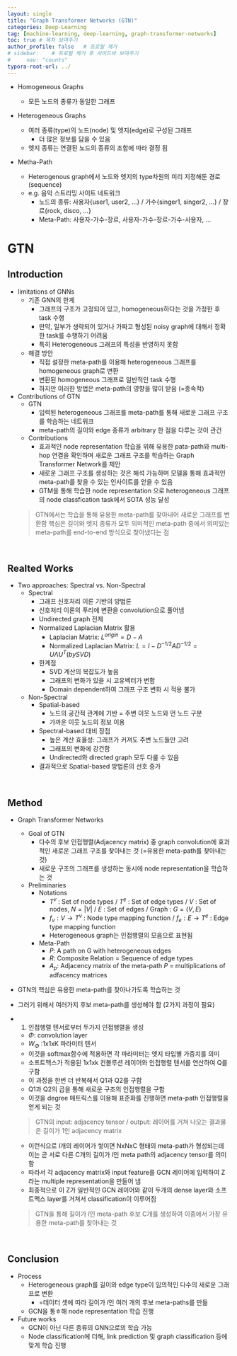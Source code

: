 ```yaml
---
layout: single
title: "Graph Transformer Networks (GTN)"
categories: Deep-Learning
tag: [machine-learning, deep-learning, graph-transformer-networks]
toc: true # 목차 보여주기
author_profile: false   # 프로필 제거
# sidebar:    # 프로필 제거 후 사이드바 보여주기
#     nav: "counts"
typora-root-url: ../
---
```


- Homogeneous Graphs
  - 모든 노드의 종류가 동일한 그래프

- Heterogeneous Graphs
  - 여러 종류(type)의 노드(node) 및 엣지(edge)로 구성된 그래프
    - 더 많은 정보를 담을 수 있음
  - 엣지 종류는 연결된 노드의 종류의 조합에 따라 결정 됨
- Metha-Path
  - Heterogenous graph에서 노드와 엣지의 type차원의 미리 지정해둔 경로(sequence)
  - e.g. 음악 스트리밍 사이트 네트워크
    - 노드의 종류: 사용자{user1, user2, ...} / 가수{singer1, singer2, ...} / 장르{rock, disco, ...}
    - Meta-Path: 사용자-가수-장르, 사용자-가수-장르-가수-사용자, ...

# GTN
## Introduction
- limitations of GNNs
  - 기존 GNN의 한계
    - 그래프의 구조가 고정되어 있고, homogeneous하다는 것을 가정한 후 task 수행
    - 만약, 일부가 생략되어 있거나 가짜고 형성된 noisy graph에 대해서 정확한 task를 수행하기 어려움
    - 특히 Heterogeneous 그래프의 특성을 반영하지 못함
  - 해결 방안
    - 직접 설정한 meta-path를 이용해 heterogeneous 그래프를 homogeneous graph로 변환
    - 변환된 homogeneous 그래프로 일반적인 task 수행
    - 하지만 이러한 방법은 meta-path의 영향을 많이 받음 (=종속적)
- Contributions of GTN
  - GTN
    - 입력된 heterogeneous 그래프를 meta-path를 통해 새로운 그래프 구조를 학습하는 네트워크
    - meta-path의 길이와 edge 종류가 arbitrary 한 점을 다루는 것이 관건
  - Contributions
    - 효과적인 node representation 학습을 위해 유용한 pata-path와 multi-hop 연결을 확인하며 새로운 그래프 구조를 학습하는 Graph Transformer Network를 제안
    - 새로운 그래프 구조를 생성하는 것은 해석 가능하며 모델을 통해 효과적인 meta-path를 찾을 수 있는 인사이트를 얻을 수 있음
    - GTM을 통해 학습한 node representation 으로 heterogeneous 그래프의 node classfication task에서 SOTA 성능 달성
  > GTN에서는 학습을 통해 유용한 meta-path를 찾아내어 새로운 그래프를 변환함
  > 핵심은 길이와 엣지 종류가 모두 의미적인 meta-path 중에서 의미있는 meta-path를 end-to-end 방식으로 찾아냈다는 점

<br>

## Realted Works
- Two approaches: Spectral vs. Non-Spectral
  - Spectral
    - 그래프 신호처리 이론 기반의 방법론
    - 신호처리 이론의 푸리에 변환을 convolution으로 풀어냄
    - Undirected graph 전제
    - Normalized Laplacian Matrix 활용
      - Laplacian Matrix: $L^{origin} = D - A$
      - Normalized Laplacian Matrix: $L = I - D^{-1/2}AD^{-1/2} = U \Lambda U^{T} (by SVD)$
    - 한계점
      - SVD 계산의 복잡도가 높음
      - 그래프의 변화가 있을 시 고유벡터가 변함
      - Domain dependent하여 그래프 구조 변화 시 적용 불가
  - Non-Spectral
    - Spatial-based
      - 노드의 공간적 관계에 기반 = 주변 이웃 노드와 먼 노드 구분
      - 가까운 이웃 노드의 정보 이용
    - Spectral-based 대비 장점
      - 높은 계산 효율성: 그래프가 커져도 주변 노드들만 고려
      - 그래프의 변화에 강건함
      - Undirected와 directed graph 모두 다룰 수 있음
    - 결과적으로 Spatial-based 방법론의 선호 증가

<br>

## Method
- Graph Transformer Networks
  - Goal of GTN
    - 다수의 후보 인접행렬(Adjacency matrix) 중 graph convolution에 효과적인 새로운 그래프 구조를 찾아내는 것 (=유용한 meta-path를 찾아내는 것)
    - 새로운 구조의 그래프를 생성하는 동시에 node representation을 학습하는 것
  - Preliminaries
    - Notations
      - $T^{v}$ : Set of node types / $T^{e}$ : Set of edge types / $V$ : Set of nodes, $N = |V|$ / $E$ : Set of edges / Graph : $G=(V,E)$
      - $f_{v}:V \rightarrow T^{v}$ : Node type mapping function / $f_{e}:E \rightarrow T^{e}$ : Edge type mapping function
      - Heterogeneous graph는 인접행렬의 모음으로 표현됨
    - Meta-Path
      - $P$: A path on G with heterogeneous edges
      - $R$: Composite Relation = Sequence of edge types
      - $A_{p}$: Adjacency matrix of the meta-path $P$ = multiplications of adfacency matrices


- GTN의 핵심은 유용한 meta-path를 찾아나가도록 학습하는 것
- 그러기 위해서 여러가지 후보 meta-path를 생성해야 함 (2가지 과정이 필요)
- 1. 인접행렬 텐서로부터 두가지 인접행렬을 생성
  - $\Phi$: convolution layer
  - $W_{\Phi}$ :1x1xK 파라미터 텐서
  - 이것을 softmax함수에 적용하면 각 파라미터는 엣지 타입별 가중치를 의미
  - 소프트맥스가 적용된 1x1xk 컨볼루션 레이어와 인접행렬 텐서를 연산하여 Q를 구함
  - 이 과정을 한번 더 반복해서 Q1과 Q2를 구함
  - Q1과 Q2의 곱을 통해 새로운 구조의 인접행렬을 구함
  - 이것을 degree 매트릭스를 이용해 표준화를 진행하면 meta-path 인접행렬을 얻게 되는 것
  > GTN의 input: adjacency tensor / output: 레이어를 거쳐 나오는 결과물은 길이가 1인 adjacency matrix
  - 이런식으로 $l$개의 레이어가 쌓이면 NxNxC 형태의 meta-path가 형성되는데 이는 곧 서로 다른 C개의 길이가 $l$인 meta path의 adjacency tensor를 의미함
  - 따라서 각 adjacency matrix와 input feature를 GCN 레이어에 입력하여 Z라는 multiple representation을 만들어 냄
  - 최종적으로 이 Z가 일반적인 GCN 레이어와 같이 두개의 dense layer와 소프트맥스 layer를 거쳐서 classification이 이루어짐
  > GTN을 통해 길이가 $l$인 meta-path 후보 C개를 생성하여 이중에서 가장 유용한 meta-path를 찾아내는 것

<br>

## Conclusion
- Process
  - Heterogeneous graph를 길이와 edge type이 임의적인 다수의 새로운 그래프로 변환
    - =데이터 셋에 따라 길이가 $l$인 여러 개의 후보 meta-paths를 만듦
  - GCN을 통ㅎ해 node representation 학습 진행
- Future works
  - GCN이 아닌 다른 종류의 GNN으로의 학습 가능
  - Node classification에 더해, link prediction 및 graph classification 등에 맞게 학습 진행